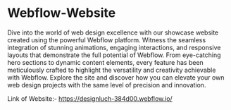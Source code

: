 # Webflow-Website

Dive into the world of web design excellence with our showcase website created using the powerful Webflow platform. Witness the seamless integration of stunning animations, engaging interactions, and responsive layouts that demonstrate the full potential of Webflow. From eye-catching hero sections to dynamic content elements, every feature has been meticulously crafted to highlight the versatility and creativity achievable with Webflow. Explore the site and discover how you can elevate your own web design projects with the same level of precision and innovation.

Link of Website:- https://designluch-384d00.webflow.io/
